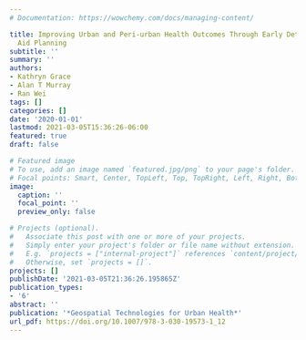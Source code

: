 ```yaml
---
# Documentation: https://wowchemy.com/docs/managing-content/

title: Improving Urban and Peri-urban Health Outcomes Through Early Detection and
  Aid Planning
subtitle: ''
summary: ''
authors:
- Kathryn Grace
- Alan T Murray
- Ran Wei
tags: []
categories: []
date: '2020-01-01'
lastmod: 2021-03-05T15:36:26-06:00
featured: true
draft: false

# Featured image
# To use, add an image named `featured.jpg/png` to your page's folder.
# Focal points: Smart, Center, TopLeft, Top, TopRight, Left, Right, BottomLeft, Bottom, BottomRight.
image:
  caption: ''
  focal_point: ''
  preview_only: false

# Projects (optional).
#   Associate this post with one or more of your projects.
#   Simply enter your project's folder or file name without extension.
#   E.g. `projects = ["internal-project"]` references `content/project/deep-learning/index.md`.
#   Otherwise, set `projects = []`.
projects: []
publishDate: '2021-03-05T21:36:26.195865Z'
publication_types:
- '6'
abstract: ''
publication: '*Geospatial Technologies for Urban Health*'
url_pdf: https://doi.org/10.1007/978-3-030-19573-1_12
---
```

